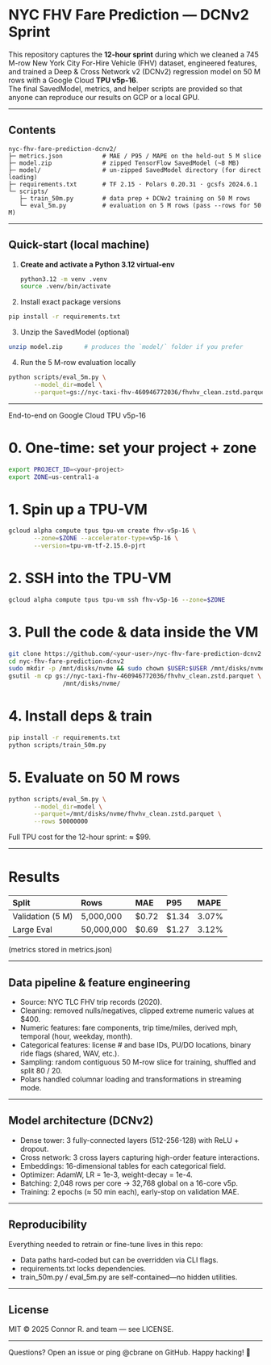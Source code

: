# NYC FHV Fare Prediction — DCNv2 Sprint

This repository captures the **12-hour sprint** during which we cleaned a 745 M-row New York City For-Hire Vehicle (FHV) dataset, engineered features, and trained a Deep & Cross Network v2 (DCNv2) regression model on 50 M rows with a Google Cloud **TPU v5p-16**.  
The final SavedModel, metrics, and helper scripts are provided so that anyone can reproduce our results on GCP or a local GPU.

---

## Contents

```text
nyc-fhv-fare-prediction-dcnv2/
├─ metrics.json           # MAE / P95 / MAPE on the held-out 5 M slice
├─ model.zip              # zipped TensorFlow SavedModel (~8 MB)
├─ model/                 # un-zipped SavedModel directory (for direct loading)
├─ requirements.txt       # TF 2.15 · Polars 0.20.31 · gcsfs 2024.6.1
└─ scripts/
   ├─ train_50m.py        # data prep + DCNv2 training on 50 M rows
   └─ eval_5m.py          # evaluation on 5 M rows (pass --rows for 50 M)
```

---

## Quick-start (local machine)

1. **Create and activate a Python 3.12 virtual-env**

   ```bash
   python3.12 -m venv .venv
   source .venv/bin/activate
   ```

2.	Install exact package versions
   
  ```bash
  pip install -r requirements.txt
  ```

3.	Unzip the SavedModel (optional)

  ```bash
  unzip model.zip      # produces the `model/` folder if you prefer
  ```

4.	Run the 5 M-row evaluation locally

  ```bash
  python scripts/eval_5m.py \
         --model_dir=model \
         --parquet=gs://nyc-taxi-fhv-460946772036/fhvhv_clean.zstd.parquet
  ```

---

End-to-end on Google Cloud TPU v5p-16

# 0. One-time: set your project + zone
```bash
export PROJECT_ID=<your-project>
export ZONE=us-central1-a
```

# 1. Spin up a TPU-VM
```bash
gcloud alpha compute tpus tpu-vm create fhv-v5p-16 \
       --zone=$ZONE --accelerator-type=v5p-16 \
       --version=tpu-vm-tf-2.15.0-pjrt
```

# 2. SSH into the TPU-VM
```bash
gcloud alpha compute tpus tpu-vm ssh fhv-v5p-16 --zone=$ZONE
```

# 3. Pull the code & data inside the VM
```bash
git clone https://github.com/<your-user>/nyc-fhv-fare-prediction-dcnv2.git
cd nyc-fhv-fare-prediction-dcnv2
sudo mkdir -p /mnt/disks/nvme && sudo chown $USER:$USER /mnt/disks/nvme
gsutil -m cp gs://nyc-taxi-fhv-460946772036/fhvhv_clean.zstd.parquet \
               /mnt/disks/nvme/
```

# 4. Install deps & train
```bash
pip install -r requirements.txt
python scripts/train_50m.py
```

# 5. Evaluate on 50 M rows
```bash
python scripts/eval_5m.py \
       --model_dir=model \
       --parquet=/mnt/disks/nvme/fhvhv_clean.zstd.parquet \
       --rows 50000000
```

Full TPU cost for the 12-hour sprint: ≈ $99.

---

# Results

| Split | Rows | MAE | P95 | MAPE |
|:------|:-----|:----|:----|:-----|
| Validation (5 M) | 5,000,000 | $0.72 | $1.34 | 3.07% |
| Large Eval | 50,000,000 | $0.69 | $1.27 | 3.12% |

(metrics stored in metrics.json)

---

## Data pipeline & feature engineering
- Source: NYC TLC FHV trip records (2020).
- Cleaning: removed nulls/negatives, clipped extreme numeric values at $400.
- Numeric features: fare components, trip time/miles, derived mph, temporal (hour, weekday, month).
- Categorical features: license # and base IDs, PU/DO locations, binary ride flags (shared, WAV, etc.).
- Sampling: random contiguous 50 M-row slice for training, shuffled and split 80 / 20.
- Polars handled columnar loading and transformations in streaming mode.

---

## Model architecture (DCNv2)
- Dense tower: 3 fully-connected layers (512-256-128) with ReLU + dropout.
- Cross network: 3 cross layers capturing high-order feature interactions.
- Embeddings: 16-dimensional tables for each categorical field.
- Optimizer: AdamW, LR = 1e-3, weight-decay = 1e-4.
- Batching: 2,048 rows per core → 32,768 global on a 16-core v5p.
- Training: 2 epochs (≈ 50 min each), early-stop on validation MAE.

---

## Reproducibility

Everything needed to retrain or fine-tune lives in this repo:
- Data paths hard-coded but can be overridden via CLI flags.
- requirements.txt locks dependencies.
- train_50m.py / eval_5m.py are self-contained—no hidden utilities.

---

## License

MIT © 2025 Connor R. and team — see LICENSE.

---

Questions? Open an issue or ping @cbrane on GitHub.
Happy hacking! 🚖
